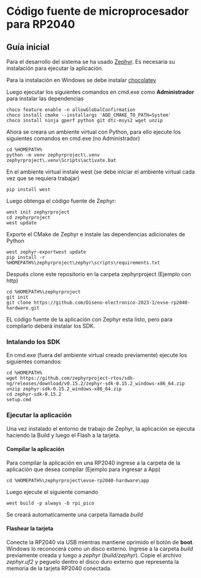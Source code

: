 # Código fuente de microprocesador para RP2040
## Guía inicial

Para el desarrollo del sistema se ha usado [Zephyr](https://docs.zephyrproject.org/latest/develop/getting_started/index.html). Es necesaria su instalación para ejecutar la aplicación.

Para la instalación en Windows se debe instalar [chocolatey](https://chocolatey.org/install)

Luego ejecutar los siguientes comandos en cmd.exe como **Administrador** para instalar las dependencias

```
choco feature enable -n allowGlobalConfirmation
choco install cmake --installargs 'ADD_CMAKE_TO_PATH=System'
choco install ninja gperf python git dtc-msys2 wget unzip
```

Ahora se creara un ambiente virtual con Python, para ello ejecute los siguientes comandos en cmd.exe (no Administrador)

```
cd %HOMEPATH%
python -m venv zephyrproject\.venv
zephyrproject\.venv\Scripts\activate.bat
```

En el ambiente virtual instale west (se debe iniciar el ambiente virtual cada vez que se requiera trabajar)

```
pip install west
```

Luego obtenga el código fuente de Zephyr:

```
west init zephyrproject
cd zephyrproject
west update
```

Exporte el CMake de Zephyr e instale las dependencias adicionales de Python

```
west zephyr-exportwest update
pip install -r %HOMEPATH%\zephyrproject\zephyr\scripts\requirements.txt
```

Después clone este repositorio en la carpeta zephyrproject (Ejemplo con http)

```
cd %HOMEPATH%\zephyrproject
git init
git clone https://github.com/Diseno-electronico-2023-1/evse-rp2040-hardware.git
```


EL código fuente de la aplicación con Zephyr esta listo, pero para compilarlo deberá instalar los SDK.

### Intalando los SDK

En cmd.exe (fuera del ambiente virtual creado previamente) ejecute los siguientes comandos:

```
cd %HOMEPATH%
wget https://github.com/zephyrproject-rtos/sdk-ng/releases/download/v0.15.2/zephyr-sdk-0.15.2_windows-x86_64.zip
unzip zephyr-sdk-0.15.2_windows-x86_64.zip
cd zephyr-sdk-0.15.2
setup.cmd
```

### Ejecutar la aplicación
Una vez instalado el entorno de trabajo de Zephyr, la aplicación se ejecuta haciendo la Build y luego el Flash a la tarjeta.

#### Compilar la aplicación
Para compilar la aplicación en una RP2040 ingrese a la carpeta de la aplicación que desea compilar (Ejemplo para ingresar a App)

```
cd %HOMEPATH%\zephyrproject\evse-rp2040-hardware\app
```

Luego ejecute el siguiente comando

```
west build -p always -b rpi_pico
```

Se creará automaticamente una carpeta llamada *build*
#### Flashear la tarjeta
Conecte la RP2040 via USB mientras mantiene oprimido el botón de **boot**. Windows lo reconocerá como un disco externo. Ingrese a la carpeta *build* previamente creada y luego a *zephyr* (*build/zephyr*). Copie el archivo *zephyr.uf2* y peguelo dentro el disco duro externo que representa la memoria de la tarjeta RP2040 conectada.


